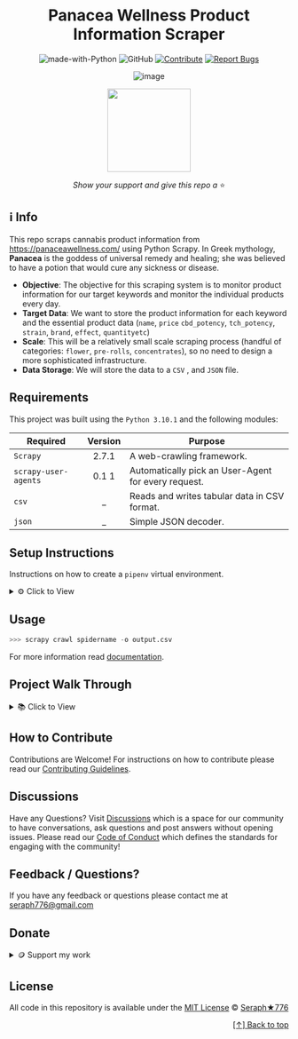 <div id="top" align="center">
  
# Panacea Wellness Product Information Scraper 





![made-with-Python](https://img.shields.io/badge/Python-blue?&logo=python&logoColor=yellow&label=Built%20with&style=flat&labelColor=black)
![GitHub](https://img.shields.io/github/license/seraph776/seraph776?color=green&style=flat&labelColor=black&label=License)
[![Contribute](https://img.shields.io/badge/Contribute-black?&logo=github&logoColor=black&label=&flat&labelColor=yellow)](https://github.com/seraph776/panacea.com-scraper/blob/main/contributing.md) [![Report Bugs](https://img.shields.io/badge/Report%20Bugz-black?&logo=github&logoColor=black&label=&flat&labelColor=red)](https://github.com/seraph776/panacea.com-scraper/issues/new/choose)


    
![image](https://user-images.githubusercontent.com/72005563/212503466-2027e1cb-595d-49dd-a787-ab84fa536e9e.png)

<image src ="https://user-images.githubusercontent.com/72005563/212504042-4e6a8005-3b51-4b8e-8478-aecb00cd8853.png" width="150">



_Show your support and give this repo a_ ⭐

</div>  


## ℹ️ Info

This repo scraps cannabis product information from https://panaceawellness.com/ using Python Scrapy. 
In Greek mythology, **Panacea** is the goddess of universal remedy and healing; she was believed to have a potion that would cure any sickness or disease. 

- **Objective**: The objective for this scraping system is to monitor product information for our target keywords and monitor the individual products every day.
- **Target Data**: We want to store the product information for each keyword and the essential product data (`name`, `price` `cbd_potency`, `tch_potency`, `strain`, `brand`, `effect`, `quantityetc`)
- **Scale**: This will be a relatively small scale scraping process (handful of categories: `flower`, `pre-rolls`, `concentrates`), so no need to design a more sophisticated infrastructure.
- **Data Storage**: We will store the data to a `CSV` , and `JSON` file.


## Requirements

This project was built using the `Python 3.10.1` and the following modules: 

| Required             | Version | Purpose                                             |
|----------------------|:-------:|-----------------------------------------------------|
| `Scrapy `            |  2.7.1  | A web-crawling framework.                           | 
| `scrapy-user-agents` |  0.1 1  | Automatically pick an User-Agent for every request. | 
| `csv`                |    _    | Reads and writes tabular data in CSV format.        | 
| `json`               |    _    | Simple JSON decoder.                                | 






## Setup Instructions

Instructions on how to create a `pipenv` virtual environment.

<details>

<summary>⚙️  Click to View </summary>

1. Download [zip file](https://github.com/seraph776/panacea.com-scraper/archive/refs/heads/main.zip) 
2. Extract zip files
3. Change directory into projectFolder:

```python
>>> cd projectFolder
```

4. Install from Pipfile:

```python
>>> pipenv install  
```

5. Activate virtual environment

```python
>>> pipenv shell
```

6. CD into project app directory

```python
>>> cd projectName/projectName
```


</details>


## Usage



```python
>>> scrapy crawl spidername -o output.csv
```


For more information read [documentation](https://github.com/seraph776/panacea.com-scraper).



## Project Walk Through

<details>
<summary> 📚 Click to View </summary>
  
#### STEP 1: Create Project folder and Install Scrapy 

```commandline
>>> mkdir FakePythonJobs
>>> cd FakePythonJobs
>>> pipenv install scrapy
```
#### STEP 2: Create Scrapy Project 
```commandline
>>> scrapy startproject FakePythonJobs
>>> cd FakePythonJobs
```
#### STEP 3: Create Scrapy Spider 

```commandline
>>> scrapy genspider jobs
```
</details>



## How to Contribute


Contributions are Welcome! For instructions on how to contribute please read our [Contributing Guidelines](https://github.com/seraph776/panacea.com-scraper/blob/main/CONTRIBUTING.md). 


## Discussions

Have any Questions? Visit [Discussions](https://github.com/seraph776/panacea.com-scraper/discussions) which is a space for our community to have conversations, ask questions and post answers without opening issues. Please read our [Code of Conduct](https://github.com/seraph776/panacea.com-scraper/blob/main/CODE-OF-CONDUCT.md) which defines the  standards for engaging with the community!


## Feedback / Questions?

If you have any feedback or questions please contact me at [seraph776@gmail.com](mailto:seraph776@gmail.com)



## Donate


<details>
<summary>🪙 Support my work </summary>


All donations help fund the continued development of new content.


| Coin                                                                                                                        | Address                                                     |
|-----------------------------------------------------------------------------------------------------------------------------|-------------------------------------------------------------|
| <img src="https://user-images.githubusercontent.com/72005563/206338569-a607c171-5dfe-47c4-abed-a7e3beeab5bf.png" width=150> | 3GhUQkT7jJcfu6xuqrAh8E9PR5hwQhTXsC                          |
| <img src="https://user-images.githubusercontent.com/72005563/206338723-44e6f026-01fd-41dd-ab31-0c184c78a896.png" width=150> | 0x6fA9A81b7e6373Ca5C55A265dFeAa0d438c91D81                  |
| <img src="https://user-images.githubusercontent.com/72005563/206338886-1a07e215-0664-472a-a2a9-2a6d4e38b694.png" width=150> | 0x9a5C640a853B8E759111A28C4D43224a090E53d9                  |
| <img src="https://user-images.githubusercontent.com/72005563/206338998-9819976d-622a-462c-8d88-897a8d5880f4.png" width=150> | [Buy me a Coffee](https://www.buymeacoffee.com/codecrypt76) |       


</details>

## License 

All code in this repository is available under the [MIT License](https://github.com/seraph776/panacea.com-scraper/blob/main/LICENSE) © [Seraph★776](https://github.com/seraph776)



<div align="right">

[[↑] Back to top](#top)

</div>  


